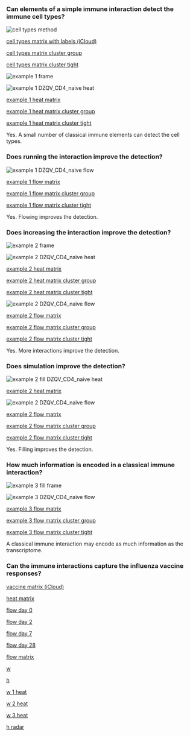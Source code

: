 ### Can elements of a simple immune interaction detect the immune cell types?

![cell types method](https://github.com/KwatMDPhD/ImmunePopulation.pro/raw/main/input/rna_seq_signatures_normalized_by_mrna_abundance_allow_absolute_deconvolution_of_human_immune_cell_types/5.1-s2.0-S2211124719300592-gr1_lrg.jpg)

[cell types matrix with labels (iCloud)](https://github.com/KwatMDPhD/ImmunePopulation.pro/raw/main/output/GSE107011/gene_x_celltype_x_tpm+1log.html)

[cell types matrix cluster group](https://github.com/KwatMDPhD/MolecularMedicine.pro/raw/main/output/cell/Gene.cluster.group.html)

[cell types matrix cluster tight](https://github.com/KwatMDPhD/MolecularMedicine.pro/raw/main/output/cell/Gene.cluster.tight.html)

![example 1 frame](https://github.com/KwatMDPhD/MolecularMedicine.pro/raw/main/output/cell/example.1.no_fill/frame.png)

![example 1 DZQV_CD4_naive heat](https://github.com/KwatMDPhD/MolecularMedicine.pro/raw/main/output/cell/example.1.no_fill/DZQV_CD4_naive/1.png)

[example 1 heat matrix](https://github.com/KwatMDPhD/MolecularMedicine.pro/raw/main/output/cell/example.1.no_fill/Heated.html)

[example 1 heat matrix cluster group](https://github.com/KwatMDPhD/MolecularMedicine.pro/raw/main/output/cell/example.1.no_fill/Heated.cluster.group.html)

[example 1 heat matrix cluster tight](https://github.com/KwatMDPhD/MolecularMedicine.pro/raw/main/output/cell/example.1.no_fill/Heated.cluster.tight.html)

Yes. A small number of classical immune elements can detect the cell types.

### Does running the interaction improve the detection?

![example 1 DZQV_CD4_naive flow](https://github.com/KwatMDPhD/MolecularMedicine.pro/raw/main/output/cell/example.1.no_fill/DZQV_CD4_naive/animate.gif)

[example 1 flow matrix](https://github.com/KwatMDPhD/MolecularMedicine.pro/raw/main/output/cell/example.1.no_fill/Flowed.html)

[example 1 flow matrix cluster group](https://github.com/KwatMDPhD/MolecularMedicine.pro/raw/main/output/cell/example.1.no_fill/Flowed.cluster.group.html)

[example 1 flow matrix cluster tight](https://github.com/KwatMDPhD/MolecularMedicine.pro/raw/main/output/cell/example.1.no_fill/Flowed.cluster.tight.html)

Yes. Flowing improves the detection.

### Does increasing the interaction improve the detection?

![example 2 frame](https://github.com/KwatMDPhD/MolecularMedicine.pro/raw/main/output/cell/example.2.no_fill/frame.png)

![example 2 DZQV_CD4_naive heat](https://github.com/KwatMDPhD/MolecularMedicine.pro/raw/main/output/cell/example.2.no_fill/DZQV_CD4_naive/1.png)

[example 2 heat matrix](https://github.com/KwatMDPhD/MolecularMedicine.pro/raw/main/output/cell/example.2.no_fill/Heated.html)

[example 2 heat matrix cluster group](https://github.com/KwatMDPhD/MolecularMedicine.pro/raw/main/output/cell/example.2.no_fill/Heated.cluster.group.html)

[example 2 heat matrix cluster tight](https://github.com/KwatMDPhD/MolecularMedicine.pro/raw/main/output/cell/example.2.no_fill/Heated.cluster.tight.html)

![example 2 DZQV_CD4_naive flow](https://github.com/KwatMDPhD/MolecularMedicine.pro/raw/main/output/cell/example.2.no_fill/DZQV_CD4_naive/animate.gif)

[example 2 flow matrix](https://github.com/KwatMDPhD/MolecularMedicine.pro/raw/main/output/cell/example.2.no_fill/Flowed.html)

[example 2 flow matrix cluster group](https://github.com/KwatMDPhD/MolecularMedicine.pro/raw/main/output/cell/example.2.no_fill/Flowed.cluster.group.html)

[example 2 flow matrix cluster tight](https://github.com/KwatMDPhD/MolecularMedicine.pro/raw/main/output/cell/example.2.no_fill/Flowed.cluster.tight.html)

Yes. More interactions improve the detection.

### Does simulation improve the detection?

![example 2 fill DZQV_CD4_naive heat](https://github.com/KwatMDPhD/MolecularMedicine.pro/raw/main/output/cell/example.2.fill_antigen_and_cells/DZQV_CD4_naive/1.png)

[example 2 heat matrix](https://github.com/KwatMDPhD/MolecularMedicine.pro/raw/main/output/cell/example.2.fill_antigen_and_cells/Heated.html)

![example 2 DZQV_CD4_naive flow](https://github.com/KwatMDPhD/MolecularMedicine.pro/raw/main/output/cell/example.2.fill_antigen_and_cells/DZQV_CD4_naive/animate.gif)

[example 2 flow matrix](https://github.com/KwatMDPhD/MolecularMedicine.pro/raw/main/output/cell/example.2.fill_antigen_and_cells/Flowed.html)

[example 2 flow matrix cluster group](https://github.com/KwatMDPhD/MolecularMedicine.pro/raw/main/output/cell/example.2.fill_antigen_and_cells/Flowed.cluster.group.html)

[example 2 flow matrix cluster tight](https://github.com/KwatMDPhD/MolecularMedicine.pro/raw/main/output/cell/example.2.fill_antigen_and_cells/Flowed.cluster.tight.html)

Yes. Filling improves the detection.

### How much information is encoded in a classical immune interaction?

![example 3 fill frame](https://github.com/KwatMDPhD/MolecularMedicine.pro/raw/main/output/cell/example.3.fill_antigen_and_cells/frame.png)

![example 3 DZQV_CD4_naive flow](https://github.com/KwatMDPhD/MolecularMedicine.pro/raw/main/output/cell/example.3.fill_antigen_and_cells/DZQV_CD4_naive/animate.gif)

[example 3 flow matrix](https://github.com/KwatMDPhD/MolecularMedicine.pro/raw/main/output/cell/example.3.fill_antigen_and_cells/Flowed.html)

[example 3 flow matrix cluster group](https://github.com/KwatMDPhD/MolecularMedicine.pro/raw/main/output/cell/example.3.fill_antigen_and_cells/Flowed.cluster.group.html)

[example 3 flow matrix cluster tight](https://github.com/KwatMDPhD/MolecularMedicine.pro/raw/main/output/cell/example.3.fill_antigen_and_cells/Flowed.cluster.tight.html)

A classical immune interaction may encode as much information as the transcriptome.

### Can the immune interactions capture the influenza vaccine responses?

[vaccine matrix (iCloud)](https://github.com/KwatMDPhD/ImmunePopulation.pro/raw/main/output/GSE107990/gene_x_sample_x_expression.html)

[heat matrix](https://github.com/KwatMDPhD/MolecularMedicine.pro/raw/main/output/vaccine/example.3.fill_antigen_and_cells/Heated.html)

[flow day 0](https://github.com/KwatMDPhD/MolecularMedicine.pro/raw/main/output/vaccine/example.3.fill_antigen_and_cells/SNF051_D0_batch5.html)

[flow day 2](https://github.com/KwatMDPhD/MolecularMedicine.pro/raw/main/output/vaccine/example.3.fill_antigen_and_cells/SNF051_D2_batch5.html)

[flow day 7](https://github.com/KwatMDPhD/MolecularMedicine.pro/raw/main/output/vaccine/example.3.fill_antigen_and_cells/SNF051_D7_batch5.html)

[flow day 28](https://github.com/KwatMDPhD/MolecularMedicine.pro/raw/main/output/vaccine/example.3.fill_antigen_and_cells/SNF051_D28_batch5.html)

[flow matrix](https://github.com/KwatMDPhD/MolecularMedicine.pro/raw/main/output/vaccine/example.3.fill_antigen_and_cells/Flowed.html)

[w](https://github.com/KwatMDPhD/MolecularMedicine.pro/raw/main/output/vaccine/example.3.fill_antigen_and_cells/factorization/3/W.1.html)

[h](https://github.com/KwatMDPhD/MolecularMedicine.pro/raw/main/output/vaccine/example.3.fill_antigen_and_cells/factorization/3/H.1.html)

[w 1 heat](https://github.com/KwatMDPhD/MolecularMedicine.pro/raw/main/output/vaccine/example.3.fill_antigen_and_cells/factorization/3/3.1.heat.html)

[w 2 heat](https://github.com/KwatMDPhD/MolecularMedicine.pro/raw/main/output/vaccine/example.3.fill_antigen_and_cells/factorization/3/3.2.heat.html)

[w 3 heat](https://github.com/KwatMDPhD/MolecularMedicine.pro/raw/main/output/vaccine/example.3.fill_antigen_and_cells/factorization/3/3.3.heat.html)

[h radar](https://github.com/KwatMDPhD/MolecularMedicine.pro/raw/main/output/vaccine/example.3.fill_antigen_and_cells/factorization/3/radar.html)
